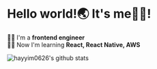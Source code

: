 # Hello world!🌏 It's me🙋‍♂!

👨‍💻 I'm a **frontend engineer**<br>
👨‍🏫 Now I'm learning **React, React Native, AWS**

![hayyim0626's github stats](https://github-readme-stats.vercel.app/api?username=hayyim0626&show_icons=true)
